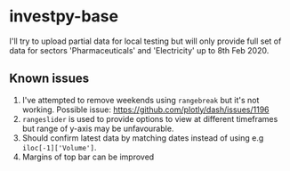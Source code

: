 # investpy-base

I'll try to upload partial data for local testing but will only provide full set of data for sectors 'Pharmaceuticals' and 'Electricity' up to 8th Feb 2020.

## Known issues
1. I've attempted to remove weekends using `rangebreak` but it's not working. Possible issue: https://github.com/plotly/dash/issues/1196
2. `rangeslider` is used to provide options to view at different timeframes but range of y-axis may be unfavourable.
3. Should confirm latest data by matching dates instead of using e.g `iloc[-1]['Volume']`.
4. Margins of top bar can be improved